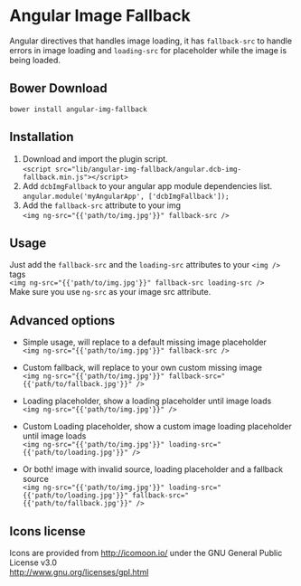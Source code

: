 Angular Image Fallback
======================

Angular directives that handles image loading, it has `fallback-src` to handle errors in image loading and `loading-src` for placeholder while the image is being loaded.

## Bower Download
`bower install angular-img-fallback`
  
## Installation
1. Download and import the plugin script.<br />
`<script src="lib/angular-img-fallback/angular.dcb-img-fallback.min.js"></script>`
2. Add `dcbImgFallback` to your angular app module dependencies list.<br />
`angular.module('myAngularApp', ['dcbImgFallback']);`
3. Add the `fallback-src` attribute to your img<br />
`<img ng-src="{{'path/to/img.jpg'}}" fallback-src />`


## Usage
Just add the `fallback-src` and the `loading-src` attributes to your `<img />` tags<br />
`<img ng-src="{{'path/to/img.jpg'}}" fallback-src loading-src />`<br />
Make sure you use `ng-src` as your image src attribute.


## Advanced options
- Simple usage, will replace to a default missing image placeholder<br />
`<img ng-src="{{'path/to/img.jpg'}}" fallback-src />`

- Custom fallback, will replace to your own custom missing image<br />
`<img ng-src="{{'path/to/img.jpg'}}" fallback-src="{{'path/to/fallback.jpg'}}" />`

- Loading placeholder, show a loading placeholder until image loads<br />
`<img ng-src="{{'path/to/img.jpg'}}" />`

- Custom Loading placeholder, show a custom image loading placeholder until image loads<br />
`<img ng-src="{{'path/to/img.jpg'}}" loading-src="{{'path/to/loading.jpg'}}" />`

- Or both! image with invalid source, loading placeholder and a fallback source<br />
`<img ng-src="{{'path/to/img.jpg'}}" loading-src="{{'path/to/loading.jpg'}}" fallback-src="{{'path/to/fallback.jpg'}}" />`


## Icons license
Icons are provided from http://icomoon.io/ under the GNU General Public License v3.0<br />
http://www.gnu.org/licenses/gpl.html
